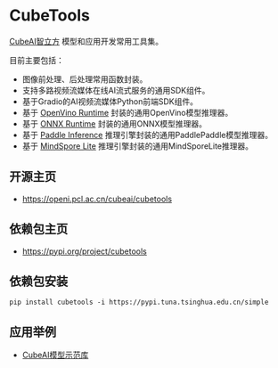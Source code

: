 # CubeTools

[CubeAI智立方](https://openi.pcl.ac.cn/OpenI/cubeai) 模型和应用开发常用工具集。

目前主要包括：

- 图像前处理、后处理常用函数封装。
- 支持多路视频流媒体在线AI流式服务的通用SDK组件。
- 基于Gradio的AI视频流媒体Python前端SDK组件。
- 基于 [OpenVino Runtime](https://pypi.org/project/openvino/) 封装的通用OpenVino模型推理器。
- 基于 [ONNX Runtime](https://pypi.org/project/onnxruntime-gpu/) 封装的通用ONNX模型推理器。
- 基于 [Paddle Inference](https://www.paddlepaddle.org.cn/paddle/paddleinference) 推理引擎封装的通用PaddlePaddle模型推理器。
- 基于 [MindSpore Lite](https://www.mindspore.cn/lite) 推理引擎封装的通用MindSporeLite推理器。


## 开源主页

- https://openi.pcl.ac.cn/cubeai/cubetools

## 依赖包主页 

- https://pypi.org/project/cubetools

## 依赖包安装

    pip install cubetools -i https://pypi.tuna.tsinghua.edu.cn/simple

## 应用举例

- [CubeAI模型示范库](https://openi.pcl.ac.cn/cubeai-model-zoo/cubeai-model-zoo)

